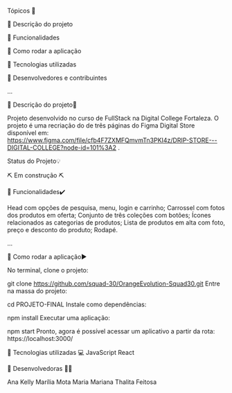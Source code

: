 Tópicos 🔵

🔹 Descrição do projeto

🔹 Funcionalidades

🔹 Como rodar a aplicação

🔹 Tecnologias utilizadas 

🔹 Desenvolvedores e contribuintes

...

🔵 Descrição do projeto📃

Projeto desenvolvido no curso de FullStack na Digital College Fortaleza. O projeto é uma recriação do de três páginas do Figma Digital Store disponível em: https://www.figma.com/file/cfb4F7ZXMFQmvmTn3PKI4z/DRIP-STORE---DIGITAL-COLLEGE?node-id=101%3A2 .

Status do Projeto💡

⛏️ Em construção ⛏️

🔵 Funcionalidades✔️

Head com opções de pesquisa, menu, login e carrinho;
Carrossel com fotos dos produtos em oferta;
Conjunto de três coleções com botões;
Ícones relacionados as categorias de produtos;
Lista de produtos em alta com foto, preço e desconto do produto;
Rodapé.

...

🔵 Como rodar a aplicação▶️

No terminal, clone o projeto:

git clone https://github.com/squad-30/OrangeEvolution-Squad30.git
Entre na massa do projeto:

cd PROJETO-FINAL
Instale como dependências:

npm install
Executar uma aplicação:

npm start
Pronto, agora é possível acessar um aplicativo a partir da rota: https://localhost:3000/


🔵 Tecnologias utilizadas 💻
JavaScript
React 


🔵 Desenvolvedoras 👩‍💻

Ana Kelly 
Marília Mota
Maria Mariana
Thalita Feitosa
